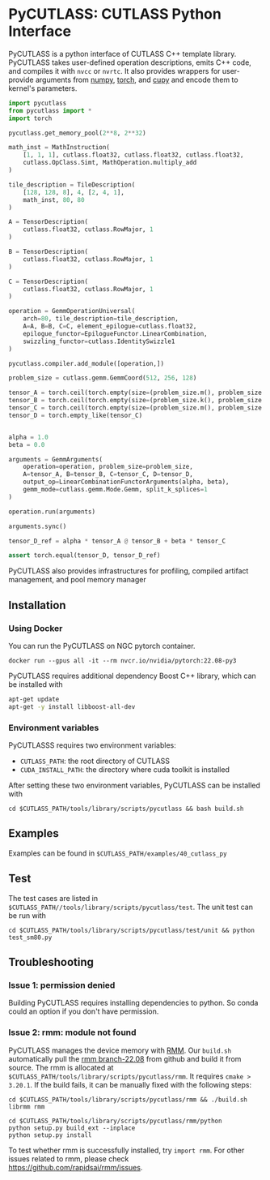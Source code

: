 # PyCUTLASS: CUTLASS Python Interface

PyCUTLASS is a python interface of CUTLASS C++ template library. PyCUTLASS takes user-defined operation descriptions, emits C++ code, and compiles it with `nvcc` or `nvrtc`. It also provides wrappers for user-provide arguments from [numpy](https://numpy.org/), [torch](https://pytorch.org/), and [cupy](https://github.com/cupy/cupy) and encode them to kernel's parameters.

```python
import pycutlass
from pycutlass import *
import torch

pycutlass.get_memory_pool(2**8, 2**32)

math_inst = MathInstruction(
    [1, 1, 1], cutlass.float32, cutlass.float32, cutlass.float32,
    cutlass.OpClass.Simt, MathOperation.multiply_add
)

tile_description = TileDescription(
    [128, 128, 8], 4, [2, 4, 1],
    math_inst, 80, 80
)

A = TensorDescription(
    cutlass.float32, cutlass.RowMajor, 1
)

B = TensorDescription(
    cutlass.float32, cutlass.RowMajor, 1
)

C = TensorDescription(
    cutlass.float32, cutlass.RowMajor, 1
)

operation = GemmOperationUniversal(
    arch=80, tile_description=tile_description,
    A=A, B=B, C=C, element_epilogue=cutlass.float32,
    epilogue_functor=EpilogueFunctor.LinearCombination, 
    swizzling_functor=cutlass.IdentitySwizzle1
)

pycutlass.compiler.add_module([operation,])

problem_size = cutlass.gemm.GemmCoord(512, 256, 128)

tensor_A = torch.ceil(torch.empty(size=(problem_size.m(), problem_size.k()), dtype=torch.float32, device="cuda").uniform_(-8.5, 7.5))
tensor_B = torch.ceil(torch.empty(size=(problem_size.k(), problem_size.n()), dtype=torch.float32, device="cuda").uniform_(-8.5, 7.5))
tensor_C = torch.ceil(torch.empty(size=(problem_size.m(), problem_size.n()), dtype=torch.float32, device="cuda").uniform_(-8.5, 7.5))
tensor_D = torch.empty_like(tensor_C)


alpha = 1.0
beta = 0.0

arguments = GemmArguments(
    operation=operation, problem_size=problem_size,
    A=tensor_A, B=tensor_B, C=tensor_C, D=tensor_D,
    output_op=LinearCombinationFunctorArguments(alpha, beta),
    gemm_mode=cutlass.gemm.Mode.Gemm, split_k_splices=1
)

operation.run(arguments)

arguments.sync()

tensor_D_ref = alpha * tensor_A @ tensor_B + beta * tensor_C

assert torch.equal(tensor_D, tensor_D_ref)
```
PyCUTLASS also provides infrastructures for profiling, compiled artifact management, and pool memory manager 

## Installation

### Using Docker
You can run the PyCUTLASS on NGC pytorch container. 
```shell
docker run --gpus all -it --rm nvcr.io/nvidia/pytorch:22.08-py3
```
PyCUTLASS requires additional dependency Boost C++ library, which can be installed with
```bash
apt-get update
apt-get -y install libboost-all-dev
```



### Environment variables
PyCUTLASSS requires two environment variables:
* `CUTLASS_PATH`: the root directory of CUTLASS
* `CUDA_INSTALL_PATH`: the directory where cuda toolkit is installed

After setting these two environment variables, PyCUTLASS can be installed with 
```shell
cd $CUTLASS_PATH/tools/library/scripts/pycutlass && bash build.sh
```

## Examples
Examples can be found in `$CUTLASS_PATH/examples/40_cutlass_py`

## Test
The test cases are listed in `$CUTLASS_PATH//tools/library/scripts/pycutlass/test`. The unit test can be run with
```shell
cd $CUTLASS_PATH/tools/library/scripts/pycutlass/test/unit && python test_sm80.py
```


## Troubleshooting

### Issue 1: permission denied
Building PyCUTLASS requires installing dependencies to python. So conda could an option if you don't have permission.

### Issue 2: rmm: module not found
PyCUTLASS manages the device memory with [RMM](https://github.com/rapidsai/rmm). Our `build.sh` automatically pull the [rmm branch-22.08](https://github.com/rapidsai/rmm/tree/branch-22.08) from github and build it from source. The rmm is allocated at `$CUTLASS_PATH/tools/library/scripts/pycutlass/rmm`. It requires `cmake > 3.20.1`. If the build fails, it can be manually fixed with the following steps:
```shell
cd $CUTLASS_PATH/tools/library/scripts/pycutlass/rmm && ./build.sh librmm rmm

cd $CUTLASS_PATH/tools/library/scripts/pycutlass/rmm/python
python setup.py build_ext --inplace
python setup.py install
```
To test whether rmm is successfully installed, try `import rmm`. For other issues related to rmm, please check https://github.com/rapidsai/rmm/issues. 
